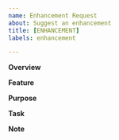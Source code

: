 ```yaml
---
name: Enhancement Request
about: Suggest an enhancement
title: [ENHANCEMENT]
labels: enhancement

---
```


**Overview**

<!--
Please describe the overview of your request below::
-->

**Feature**

<!--
Please describe clearly the feature you've considered below::
-->

**Purpose**

<!--
Please describe why you want the feature below::
-->

**Task**

<!--
Please describe tasks to implement the feature below::
-->

**Note**

<!--
Please note any other context about the feature request below::
-->